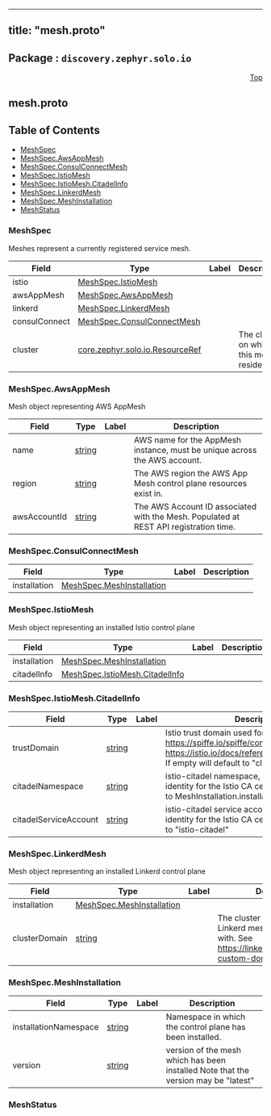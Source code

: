 
---
title: "mesh.proto"
---

## Package : `discovery.zephyr.solo.io`



<a name="top"></a>

<a name="API Reference for mesh.proto"></a>
<p align="right"><a href="#top">Top</a></p>

## mesh.proto


## Table of Contents
  - [MeshSpec](#discovery.zephyr.solo.io.MeshSpec)
  - [MeshSpec.AwsAppMesh](#discovery.zephyr.solo.io.MeshSpec.AwsAppMesh)
  - [MeshSpec.ConsulConnectMesh](#discovery.zephyr.solo.io.MeshSpec.ConsulConnectMesh)
  - [MeshSpec.IstioMesh](#discovery.zephyr.solo.io.MeshSpec.IstioMesh)
  - [MeshSpec.IstioMesh.CitadelInfo](#discovery.zephyr.solo.io.MeshSpec.IstioMesh.CitadelInfo)
  - [MeshSpec.LinkerdMesh](#discovery.zephyr.solo.io.MeshSpec.LinkerdMesh)
  - [MeshSpec.MeshInstallation](#discovery.zephyr.solo.io.MeshSpec.MeshInstallation)
  - [MeshStatus](#discovery.zephyr.solo.io.MeshStatus)







<a name="discovery.zephyr.solo.io.MeshSpec"></a>

### MeshSpec
Meshes represent a currently registered service mesh.


| Field | Type | Label | Description |
| ----- | ---- | ----- | ----------- |
| istio | [MeshSpec.IstioMesh](#discovery.zephyr.solo.io.MeshSpec.IstioMesh) |  |  |
| awsAppMesh | [MeshSpec.AwsAppMesh](#discovery.zephyr.solo.io.MeshSpec.AwsAppMesh) |  |  |
| linkerd | [MeshSpec.LinkerdMesh](#discovery.zephyr.solo.io.MeshSpec.LinkerdMesh) |  |  |
| consulConnect | [MeshSpec.ConsulConnectMesh](#discovery.zephyr.solo.io.MeshSpec.ConsulConnectMesh) |  |  |
| cluster | [core.zephyr.solo.io.ResourceRef](#core.zephyr.solo.io.ResourceRef) |  | The cluster on which this mesh resides. |






<a name="discovery.zephyr.solo.io.MeshSpec.AwsAppMesh"></a>

### MeshSpec.AwsAppMesh
Mesh object representing AWS AppMesh


| Field | Type | Label | Description |
| ----- | ---- | ----- | ----------- |
| name | [string](#string) |  | AWS name for the AppMesh instance, must be unique across the AWS account. |
| region | [string](#string) |  | The AWS region the AWS App Mesh control plane resources exist in. |
| awsAccountId | [string](#string) |  | The AWS Account ID associated with the Mesh. Populated at REST API registration time. |






<a name="discovery.zephyr.solo.io.MeshSpec.ConsulConnectMesh"></a>

### MeshSpec.ConsulConnectMesh



| Field | Type | Label | Description |
| ----- | ---- | ----- | ----------- |
| installation | [MeshSpec.MeshInstallation](#discovery.zephyr.solo.io.MeshSpec.MeshInstallation) |  |  |






<a name="discovery.zephyr.solo.io.MeshSpec.IstioMesh"></a>

### MeshSpec.IstioMesh
Mesh object representing an installed Istio control plane


| Field | Type | Label | Description |
| ----- | ---- | ----- | ----------- |
| installation | [MeshSpec.MeshInstallation](#discovery.zephyr.solo.io.MeshSpec.MeshInstallation) |  |  |
| citadelInfo | [MeshSpec.IstioMesh.CitadelInfo](#discovery.zephyr.solo.io.MeshSpec.IstioMesh.CitadelInfo) |  |  |






<a name="discovery.zephyr.solo.io.MeshSpec.IstioMesh.CitadelInfo"></a>

### MeshSpec.IstioMesh.CitadelInfo



| Field | Type | Label | Description |
| ----- | ---- | ----- | ----------- |
| trustDomain | [string](#string) |  | Istio trust domain used for https/spiffe identity. https://spiffe.io/spiffe/concepts/#trust-domain https://istio.io/docs/reference/glossary/#identity<br>If empty will default to "cluster.local" |
| citadelNamespace | [string](#string) |  | istio-citadel namespace, used to determine identity for the Istio CA cert. If empty will default to MeshInstallation.installation_namespace |
| citadelServiceAccount | [string](#string) |  | istio-citadel service account, used to determine identity for the Istio CA cert. If empty will default to "istio-citadel" |






<a name="discovery.zephyr.solo.io.MeshSpec.LinkerdMesh"></a>

### MeshSpec.LinkerdMesh
Mesh object representing an installed Linkerd control plane


| Field | Type | Label | Description |
| ----- | ---- | ----- | ----------- |
| installation | [MeshSpec.MeshInstallation](#discovery.zephyr.solo.io.MeshSpec.MeshInstallation) |  |  |
| clusterDomain | [string](#string) |  | The cluster domain suffix this Linkerd mesh is configured with. See https://linkerd.io/2/tasks/using-custom-domain/ for info |






<a name="discovery.zephyr.solo.io.MeshSpec.MeshInstallation"></a>

### MeshSpec.MeshInstallation



| Field | Type | Label | Description |
| ----- | ---- | ----- | ----------- |
| installationNamespace | [string](#string) |  | Namespace in which the control plane has been installed. |
| version | [string](#string) |  | version of the mesh which has been installed Note that the version may be "latest" |






<a name="discovery.zephyr.solo.io.MeshStatus"></a>

### MeshStatus






 <!-- end messages -->

 <!-- end enums -->

 <!-- end HasExtensions -->

 <!-- end services -->

